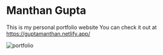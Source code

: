# Manthan Gupta

This is my personal portfolio website
You can check it out at https://guptamanthan.netlify.app/

![portfolio](https://user-images.githubusercontent.com/42516515/96553461-cefc3780-12d2-11eb-8058-88a1e9c06f16.gif)

